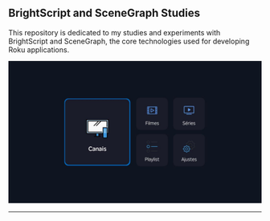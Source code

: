 ## BrightScript and SceneGraph Studies
This repository is dedicated to my studies and experiments with BrightScript and SceneGraph, the core technologies used for developing Roku applications.

<img src="./images/dev.jpg" />
<br/>
<hr/>
<br/>

